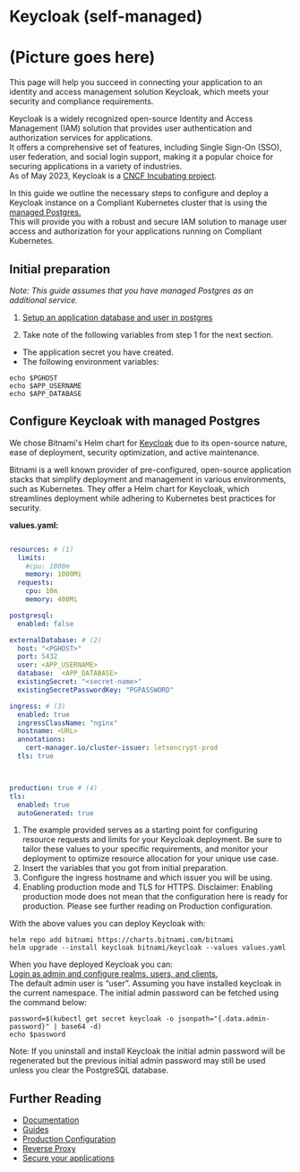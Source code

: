 Keycloak (self-managed)
===========
# (Picture goes here)

This page will help you succeed in connecting your application to an identity and access management solution Keycloak, which meets your security and compliance requirements.

Keycloak is a widely recognized open-source Identity and Access Management (IAM) solution that provides user authentication and authorization services for applications.
\
It offers a comprehensive set of features, including Single Sign-On (SSO), user federation, and social login support, making it a popular choice for securing applications in a variety of industries.
\
As of May 2023, Keycloak is a [CNCF Incubating project](https://www.cncf.io/blog/2023/04/11/keycloak-joins-cncf-as-an-incubating-project/).

In this guide we outline the necessary steps to configure and deploy a Keycloak instance on a Compliant Kubernetes cluster that is using the [managed Postgres.](postgresql.md)
\
This will provide you with a robust and secure IAM solution to manage user access and authorization for your applications running on Compliant Kubernetes.

## Initial preparation
*Note: This guide assumes that you have managed Postgres as an additional service.*

1. [Setup an application database and user in postgres](postgresql.md)

2. Take note of the following variables from step 1 for the next section.
- The application secret you have created.
- The following environment variables:
```
echo $PGHOST
echo $APP_USERNAME
echo $APP_DATABASE
```





## Configure Keycloak with managed Postgres

We chose Bitnami's Helm chart for [Keycloak](https://github.com/bitnami/charts/tree/main/bitnami/keycloak) due to its open-source nature, ease of deployment, security optimization, and active maintenance.

Bitnami is a well known provider of pre-configured, open-source application stacks that simplify deployment and management in various environments, such as Kubernetes. They offer a Helm chart for Keycloak, which streamlines deployment while adhering to Kubernetes best practices for security.

**values.yaml:**

``` yaml

resources: # (1)
  limits:
    #cpu: 1000m
    memory: 1000Mi
  requests:
    cpu: 10m
    memory: 400Mi

postgresql:
  enabled: false

externalDatabase: # (2)
  host: "<PGHOST>"
  port: 5432
  user: <APP_USERNAME>
  database:  <APP_DATABASE>
  existingSecret: "<secret-name>"
  existingSecretPasswordKey: "PGPASSWORD"

ingress: # (3)
  enabled: true
  ingressClassName: "nginx"
  hostname: <URL>
  annotations:
    cert-manager.io/cluster-issuer: letsencrypt-prod
  tls: true



production: true # (4)
tls:
  enabled: true
  autoGenerated: true

```
1.  The example provided serves as a starting point for configuring resource requests and limits for your Keycloak deployment. Be sure to tailor these values to your specific requirements, and monitor your deployment to optimize resource allocation for your unique use case.
2.  Insert the variables that you got from initial preparation.
3.  Configure the ingress hostname and which issuer you will be using.
4.  Enabling production mode and TLS for HTTPS. Disclaimer: Enabling production mode does not mean that the configuration here is ready for production. Please see further reading on Production configuration.

With the above values you can deploy Keycloak with:
```
helm repo add bitnami https://charts.bitnami.com/bitnami
helm upgrade --install keycloak bitnami/keycloak --values values.yaml
```


When you have deployed Keycloak you can:
\
[Login as admin and configure realms, users, and clients.](https://www.keycloak.org/getting-started/getting-started-kube)
\
The default admin user is “user”.
Assuming you have installed keycloak in the current namespace. The initial admin password can be fetched using the command below:

```
password=$(kubectl get secret keycloak -o jsonpath="{.data.admin-password}" | base64 -d)
echo $password
```

Note: If you uninstall and install Keycloak the initial admin password will be regenerated but the previous initial admin password may still be used unless you clear the PostgreSQL database.


## Further Reading
- [Documentation](https://www.keycloak.org/documentation)
- [Guides](https://www.keycloak.org/guides)
- [Production Configuration](https://www.keycloak.org/server/configuration-production)
- [Reverse Proxy](https://www.keycloak.org/server/reverseproxy)
- [Secure your applications](https://www.keycloak.org/docs/latest/securing_apps/index.html)
